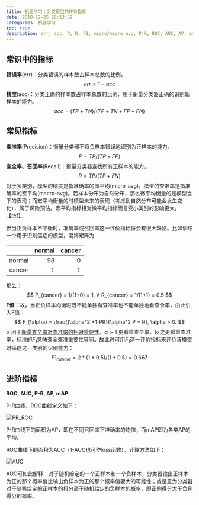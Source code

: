 ```yaml
---
title: 机器学习：分类模型的评价指标
date: 2018-12-25 16:13:59
categories: 机器学习
toc: true
description: err, acc, P, R, F1, micro/macro avg, P-R, ROC, AUC, AP, mAP.
---
```


## 常识中的指标

**错误率**(err)：分类错误的样本数占样本总数的比例。
$$
err = 1-acc
$$
**精度**(acc)：分类正确的样本数占样本总数的比例，用于衡量分类器正确的识别新样本的能力。
$$
acc = (TP+TN)/(TP+TN+FP+FN)
$$

## 常见指标

**查准率**(Precision)：衡量分类器不将负样本错误地识别为正样本的能力。
$$
P = TP / (TP+FP)
$$
**查全率、召回率**(Recall)：衡量分类器查找所有正样本的能力。
$$
R = TP / (TP + FN)
$$
对于多类别，模型的精度是指准确率的微平均(micro-avg)，模型的查准率是指准确率的宏平均(macro-avg)。若样本分布为自然分布，那么微平均衡量的是模型当下的表现；而宏平均衡量的时模型未来的表现（考虑到自然分布可能会发生变化），属于风险预估。宏平均指标相对微平均指标而言受小类别的影响更大。[【ref】](https://blog.csdn.net/xiaqian0917/article/details/53445071) 

但当正负样本不平衡时，准确率或召回率这一评价指标将会有很大缺陷。比如训练一个用于识别癌症的模型，混淆矩阵为：

|        | normal | cancer |
| :----: | -----: | -----: |
| normal |     98 |      0 |
| cancer |      1 |      1 |

那么：
$$
P_{cancer} = 1/(1+0) = 1, \\
R_{cancer} = 1/(1+1) = 0.5
$$
**F值**：故，当正负样本均衡时既不能单独看查准率也不能单独地看查全率，由此引入F值：
$$
F_{\alpha} = \frac{(\alpha^2 +1)PR}{\alpha^2 P + R}, \alpha > 0.
$$
$\alpha$ 用于[衡量查全率对查准率的相对重要性](http://www.dcs.gla.ac.uk/Keith/Preface.html)，$\alpha > 1$ 更看重查全率，反之更看重查准率，标准的$F_1$意味查全查准重要性等同。故此时可用$F_1$这一评价指标来评价该模型对癌症这一类别的识别能力：
$$
F1_{cancer} = 2*(1*0.5)/(1+0.5) = 0.667
$$

## 进阶指标

**ROC, AUC, P-R, AP, mAP**

P-R曲线、ROC曲线定义如下：

![PR_ROC](/home/weisongw/workspace/gitpage_img/ml/PR_ROC.jpg)

P-R曲线下的面积为AP，即在不同召回率下准确率的均值，而mAP即为各类AP的平均。

ROC曲线下的面积为AUC（1-AUC也可作loss函数），计算方法如下：

![AUC](/home/weisongw/workspace/gitpage_img/ml/AUC.jpg)

AUC可如此解释：对于随机给定的一个正样本和一个负样本，分类器输出正样本为正的那个概率值比输出负样本为正的那个概率值要大的可能性；或是意为分类器对于随机给定的正样本的打分高于随机给定的负样本的概率，即正例得分大于负例得分的概率。
